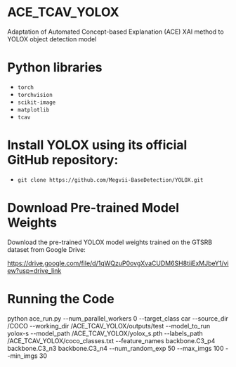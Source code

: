 # ACE_TCAV_YOLOX
Adaptation of Automated Concept-based Explanation (ACE) XAI method to YOLOX object detection model

# Python libraries
- `torch`
- `torchvision`
- `scikit-image`
- `matplotlib`
- `tcav`

# Install YOLOX using its official GitHub repository:
- `git clone https://github.com/Megvii-BaseDetection/YOLOX.git`

# Download Pre-trained Model Weights

Download the pre-trained YOLOX model weights trained on the GTSRB dataset from Google Drive:

https://drive.google.com/file/d/1qWQzuP0ovgXvaCUDM6SH8tiiExMJbeY1/view?usp=drive_link

# Running the Code
python ace_run.py --num_parallel_workers 0 --target_class car --source_dir /COCO --working_dir /ACE_TCAV_YOLOX/outputs/test --model_to_run yolox-s --model_path /ACE_TCAV_YOLOX/yolox_s.pth --labels_path /ACE_TCAV_YOLOX/coco_classes.txt --feature_names backbone.C3_p4 backbone.C3_n3 backbone.C3_n4 --num_random_exp 50 --max_imgs 100 --min_imgs 30
